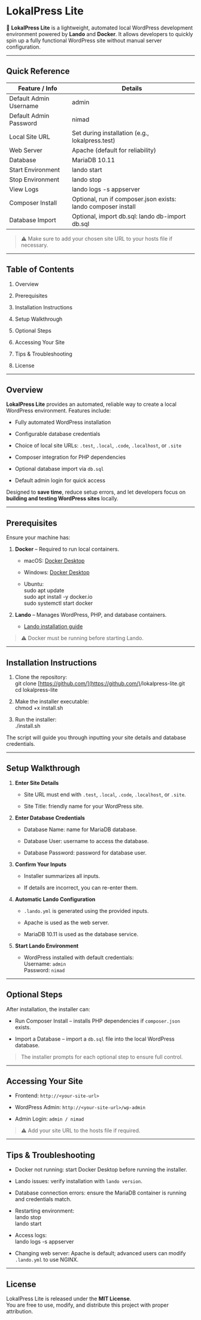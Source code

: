 # LokalPress Lite

🚀 **LokalPress Lite** is a lightweight, automated local WordPress development environment powered by **Lando** and **Docker**. It allows developers to quickly spin up a fully functional WordPress site without manual server configuration.

* * *

## Quick Reference

| Feature / Info | Details |
| --- | --- |
| Default Admin Username | admin |
| Default Admin Password | nimad |
| Local Site URL | Set during installation (e.g., lokalpress.test) |
| Web Server | Apache (default for reliability) |
| Database | MariaDB 10.11 |
| Start Environment | lando start |
| Stop Environment | lando stop |
| View Logs | lando logs -s appserver |
| Composer Install | Optional, run if composer.json exists: lando composer install |
| Database Import | Optional, import db.sql: lando db-import db.sql |

> ⚠️ Make sure to add your chosen site URL to your hosts file if necessary.

* * *

## Table of Contents

1.  Overview
    
2.  Prerequisites
    
3.  Installation Instructions
    
4.  Setup Walkthrough
    
5.  Optional Steps
    
6.  Accessing Your Site
    
7.  Tips & Troubleshooting
    
8.  License
    

* * *

## Overview

**LokalPress Lite** provides an automated, reliable way to create a local WordPress environment. Features include:

*   Fully automated WordPress installation
    
*   Configurable database credentials
    
*   Choice of local site URLs: `.test`, `.local`, `.code`, `.localhost`, or `.site`
    
*   Composer integration for PHP dependencies
    
*   Optional database import via `db.sql`
    
*   Default admin login for quick access
    

Designed to **save time**, reduce setup errors, and let developers focus on **building and testing WordPress sites** locally.

* * *

## Prerequisites

Ensure your machine has:

1.  **Docker** – Required to run local containers.
    
    *   macOS: [Docker Desktop](https://docs.docker.com/desktop/install/mac/)
        
    *   Windows: [Docker Desktop](https://docs.docker.com/desktop/install/windows/)
        
    *   Ubuntu:  
        sudo apt update  
        sudo apt install -y docker.io  
        sudo systemctl start docker
        
2.  **Lando** – Manages WordPress, PHP, and database containers.
    
    *   [Lando installation guide](https://docs.lando.dev/getting-started/installation.html)
        

> ⚠️ Docker must be running before starting Lando.

* * *

## Installation Instructions

1.  Clone the repository:  
    git clone [https://github.com/](https://github.com/)<your-username>/lokalpress-lite.git  
    cd lokalpress-lite
    
2.  Make the installer executable:  
    chmod +x install.sh
    
3.  Run the installer:  
    ./install.sh
    

The script will guide you through inputting your site details and database credentials.

* * *

## Setup Walkthrough

1.  **Enter Site Details**
    
    *   Site URL must end with `.test`, `.local`, `.code`, `.localhost`, or `.site`.
        
    *   Site Title: friendly name for your WordPress site.
        
2.  **Enter Database Credentials**
    
    *   Database Name: name for MariaDB database.
        
    *   Database User: username to access the database.
        
    *   Database Password: password for database user.
        
3.  **Confirm Your Inputs**
    
    *   Installer summarizes all inputs.
        
    *   If details are incorrect, you can re-enter them.
        
4.  **Automatic Lando Configuration**
    
    *   `.lando.yml` is generated using the provided inputs.
        
    *   Apache is used as the web server.
        
    *   MariaDB 10.11 is used as the database service.
        
5.  **Start Lando Environment**
    
    *   WordPress installed with default credentials:  
        Username: `admin`  
        Password: `nimad`
        

* * *

## Optional Steps

After installation, the installer can:

*   Run Composer Install – installs PHP dependencies if `composer.json` exists.
    
*   Import a Database – import a `db.sql` file into the local WordPress database.
    

> The installer prompts for each optional step to ensure full control.

* * *

## Accessing Your Site

*   Frontend: `http://<your-site-url>`
    
*   WordPress Admin: `http://<your-site-url>/wp-admin`
    
*   Admin Login: `admin / nimad`
    

> ⚠️ Add your site URL to the hosts file if required.

* * *

## Tips & Troubleshooting

*   Docker not running: start Docker Desktop before running the installer.
    
*   Lando issues: verify installation with `lando version`.
    
*   Database connection errors: ensure the MariaDB container is running and credentials match.
    
*   Restarting environment:  
    lando stop  
    lando start
    
*   Access logs:  
    lando logs -s appserver
    
*   Changing web server: Apache is default; advanced users can modify `.lando.yml` to use NGINX.
    

* * *

## License

LokalPress Lite is released under the **MIT License**.  
You are free to use, modify, and distribute this project with proper attribution.
